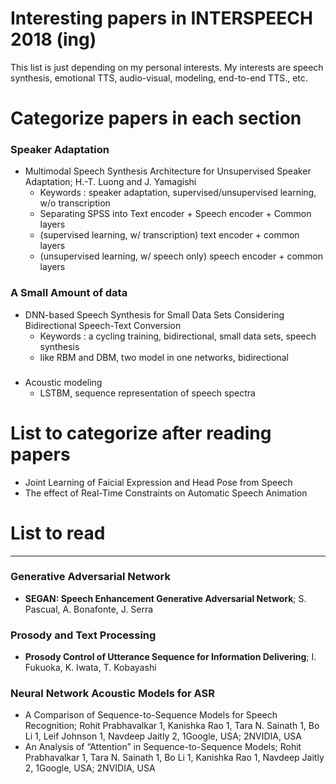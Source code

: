 # Interesting papers in INTERSPEECH 2018 (ing)

This list is just depending on my personal interests.
My interests are speech synthesis, emotional TTS, audio-visual, modeling, end-to-end TTS., etc.

# Categorize papers in each section


### Speaker Adaptation
- Multimodal Speech Synthesis Architecture for Unsupervised Speaker Adaptation; H.-T. Luong and J. Yamagishi
  - Keywords : speaker adaptation, supervised/unsupervised learning, w/o transcription
  - Separating SPSS into Text encoder + Speech encoder + Common layers
  - (supervised learning, w/ transcription) text encoder + common layers
  - (unsupervised learning, w/ speech only) speech encoder + common layers

### A Small Amount of data
- DNN-based Speech Synthesis for Small Data Sets Considering Bidirectional Speech-Text Conversion
  - Keywords : a cycling training, bidirectional, small data sets, speech synthesis
  - like RBM and DBM, two model in one networks, bidirectional

###
- Acoustic modeling
  - LSTBM, sequence representation of speech spectra

# List to categorize after reading papers
- Joint Learning of Faicial Expression and Head Pose from Speech
- The effect of Real-Time Constraints on Automatic Speech Animation

# List to read

---------------------------------------
### Generative Adversarial Network
- **SEGAN: Speech Enhancement Generative Adversarial Network**; S. Pascual, A. Bonafonte, J. Serra

### Prosody and Text Processing
- **Prosody Control of Utterance Sequence for Information Delivering**; I. Fukuoka, K. Iwata, T. Kobayashi

### Neural Network Acoustic Models for ASR
- A Comparison of Sequence-to-Sequence Models for Speech Recognition; Rohit Prabhavalkar 1, Kanishka Rao 1, Tara N. Sainath 1, Bo
Li 1, Leif Johnson 1, Navdeep Jaitly 2, 1Google, USA; 2NVIDIA, USA
- An Analysis of “Attention” in Sequence-to-Sequence Models; Rohit Prabhavalkar 1, Tara N. Sainath 1, Bo Li 1, Kanishka Rao 1,
Navdeep Jaitly 2, 1Google, USA; 2NVIDIA, USA

